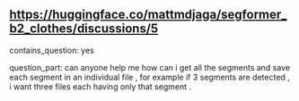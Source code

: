 ## https://huggingface.co/mattmdjaga/segformer_b2_clothes/discussions/5

contains_question: yes

question_part: can anyone help me how can i get all the segments and save each segment in an individual file , for example if 3 segments are detected , i want three files each having only that segment .